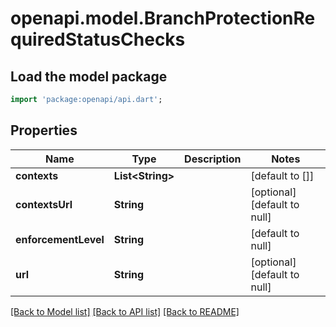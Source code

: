 # openapi.model.BranchProtectionRequiredStatusChecks

## Load the model package
```dart
import 'package:openapi/api.dart';
```

## Properties
Name | Type | Description | Notes
------------ | ------------- | ------------- | -------------
**contexts** | **List&lt;String&gt;** |  | [default to []]
**contextsUrl** | **String** |  | [optional] [default to null]
**enforcementLevel** | **String** |  | [default to null]
**url** | **String** |  | [optional] [default to null]

[[Back to Model list]](../README.md#documentation-for-models) [[Back to API list]](../README.md#documentation-for-api-endpoints) [[Back to README]](../README.md)



